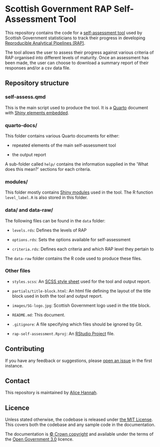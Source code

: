 # Scottish Government RAP Self-Assessment Tool

This repository contains the code for a [self-assessment tool](https://scotland.shinyapps.io/sg-rap-self-assessment/) used by Scottish Government statisticians to track their progress in developing [Reproducible Analytical Pipelines (RAP)](https://analysisfunction.civilservice.gov.uk/support/reproducible-analytical-pipelines/).

The tool allows the user to assess their progress against various criteria of RAP organised into different levels of maturity. Once an assessment has been made, the user can choose to download a summary report of their responses and/or a csv data file.


## Repository structure

### self-assess.qmd

This is the main script used to produce the tool. It is a [Quarto](https://quarto.org/) document with [Shiny elements embedded](https://quarto.org/docs/interactive/shiny/).


### quarto-docs/

This folder contains various Quarto documents for either:

* repeated elements of the main self-assessment tool

* the output report

A sub-folder called `help/` contains the information supplied in the 'What does this mean?' sections for each criteria.


### modules/

This folder mostly contains [Shiny modules](https://shiny.posit.co/r/articles/improve/modules/) used in the tool. The R function `level_label.R` is also stored in this folder. 


### data/ and data-raw/

The following files can be found in the `data` folder:

* `levels.rds`: Defines the levels of RAP

* `options.rds`: Sets the options available for self-assessment

* `criteria.rds`: Defines each criteria and which RAP level they pertain to

The `data-raw` folder contains the R code used to produce these files.


### Other files

* `styles.scss`: An [SCSS style sheet](https://sass-lang.com/documentation/syntax/#scss) used for the tool and output report.

* `partials/title-block.html`: An html file defining the layout of the title block used in both the tool and output report.

* `images/SG-logo.jpg`: Scottish Government logo used in the title block.

* `README.md`: This document.

* `.gitignore`: A file specifying which files should be ignored by Git.

* `rap-self-assessment.Rproj`: An [RStudio Project](https://support.posit.co/hc/en-us/articles/200526207-Using-RStudio-Projects) file.


## Contributing

If you have any feedback or suggestions, please [open an issue](https://github.com/ScotGovAnalysis/rap-self-assessment/issues) in the first instance.


## Contact

This repository is maintained by [Alice Hannah](mailto:alice.hannah@gov.scot).


## Licence

Unless stated otherwise, the codebase is released under [the MIT License](LICENCE.md). This covers both the codebase and any sample code in the documentation.

The documentation is [© Crown copyright](http://www.nationalarchives.gov.uk/information-management/re-using-public-sector-information/uk-government-licensing-framework/crown-copyright/) and available under the terms
of the [Open Government 3.0](http://www.nationalarchives.gov.uk/doc/open-government-licence/version/3/) licence.